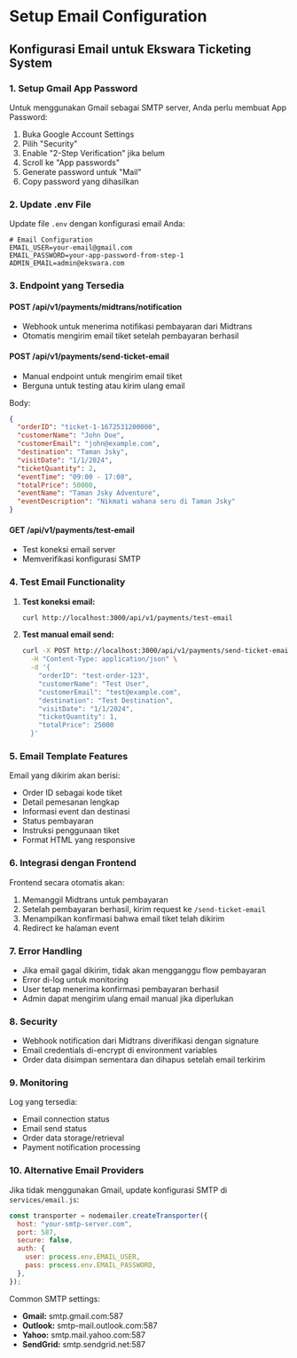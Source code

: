 # Setup Email Configuration

## Konfigurasi Email untuk Ekswara Ticketing System

### 1. Setup Gmail App Password

Untuk menggunakan Gmail sebagai SMTP server, Anda perlu membuat App Password:

1. Buka Google Account Settings
2. Pilih "Security" 
3. Enable "2-Step Verification" jika belum
4. Scroll ke "App passwords"
5. Generate password untuk "Mail"
6. Copy password yang dihasilkan

### 2. Update .env File

Update file `.env` dengan konfigurasi email Anda:

```env
# Email Configuration
EMAIL_USER=your-email@gmail.com
EMAIL_PASSWORD=your-app-password-from-step-1
ADMIN_EMAIL=admin@ekswara.com
```

### 3. Endpoint yang Tersedia

#### POST /api/v1/payments/midtrans/notification
- Webhook untuk menerima notifikasi pembayaran dari Midtrans
- Otomatis mengirim email tiket setelah pembayaran berhasil

#### POST /api/v1/payments/send-ticket-email
- Manual endpoint untuk mengirim email tiket
- Berguna untuk testing atau kirim ulang email

Body:
```json
{
  "orderID": "ticket-1-1672531200000",
  "customerName": "John Doe",
  "customerEmail": "john@example.com",
  "destination": "Taman Jsky",
  "visitDate": "1/1/2024",
  "ticketQuantity": 2,
  "eventTime": "09:00 - 17:00",
  "totalPrice": 50000,
  "eventName": "Taman Jsky Adventure",
  "eventDescription": "Nikmati wahana seru di Taman Jsky"
}
```

#### GET /api/v1/payments/test-email
- Test koneksi email server
- Memverifikasi konfigurasi SMTP

### 4. Test Email Functionality

1. **Test koneksi email:**
   ```bash
   curl http://localhost:3000/api/v1/payments/test-email
   ```

2. **Test manual email send:**
   ```bash
   curl -X POST http://localhost:3000/api/v1/payments/send-ticket-email \
     -H "Content-Type: application/json" \
     -d '{
       "orderID": "test-order-123",
       "customerName": "Test User",
       "customerEmail": "test@example.com",
       "destination": "Test Destination",
       "visitDate": "1/1/2024",
       "ticketQuantity": 1,
       "totalPrice": 25000
     }'
   ```

### 5. Email Template Features

Email yang dikirim akan berisi:
- Order ID sebagai kode tiket
- Detail pemesanan lengkap
- Informasi event dan destinasi
- Status pembayaran
- Instruksi penggunaan tiket
- Format HTML yang responsive

### 6. Integrasi dengan Frontend

Frontend secara otomatis akan:
1. Memanggil Midtrans untuk pembayaran
2. Setelah pembayaran berhasil, kirim request ke `/send-ticket-email`
3. Menampilkan konfirmasi bahwa email tiket telah dikirim
4. Redirect ke halaman event

### 7. Error Handling

- Jika email gagal dikirim, tidak akan mengganggu flow pembayaran
- Error di-log untuk monitoring
- User tetap menerima konfirmasi pembayaran berhasil
- Admin dapat mengirim ulang email manual jika diperlukan

### 8. Security

- Webhook notification dari Midtrans diverifikasi dengan signature
- Email credentials di-encrypt di environment variables
- Order data disimpan sementara dan dihapus setelah email terkirim

### 9. Monitoring

Log yang tersedia:
- Email connection status
- Email send status
- Order data storage/retrieval
- Payment notification processing

### 10. Alternative Email Providers

Jika tidak menggunakan Gmail, update konfigurasi SMTP di `services/email.js`:

```javascript
const transporter = nodemailer.createTransporter({
  host: "your-smtp-server.com",
  port: 587,
  secure: false,
  auth: {
    user: process.env.EMAIL_USER,
    pass: process.env.EMAIL_PASSWORD,
  },
});
```

Common SMTP settings:
- **Gmail:** smtp.gmail.com:587
- **Outlook:** smtp-mail.outlook.com:587
- **Yahoo:** smtp.mail.yahoo.com:587
- **SendGrid:** smtp.sendgrid.net:587
